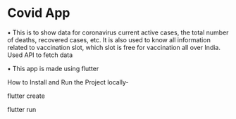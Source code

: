 # Covid App 

• This is to show data for coronavirus current active cases, the total number of deaths, recovered cases, etc. It is also used to know all information related to vaccination slot, which slot is free for vaccination all over
India. Used API to fetch data

• This app is made using flutter

How to Install and Run the Project locally-

flutter create

flutter run
